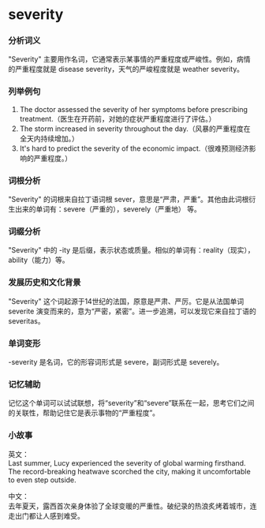# severity

### 分析词义

  

"Severity" 主要用作名词，它通常表示某事情的严重程度或严峻性。例如，病情的严重程度就是 disease severity，天气的严峻程度就是 weather severity。

  

### 列举例句

  

1.  The doctor assessed the severity of her symptoms before prescribing treatment.（医生在开药前，对她的症状严重程度进行了评估。）
2.  The storm increased in severity throughout the day.（风暴的严重程度在全天内持续增加。）
3.  It's hard to predict the severity of the economic impact.（很难预测经济影响的严重程度。）

  

### 词根分析

  

"Severity" 的词根来自拉丁语词根 sever，意思是“严肃，严重”。其他由此词根衍生出来的单词有：severe（严重的），severely（严重地） 等。

  

### 词缀分析

  

"Severity" 中的 -ity 是后缀，表示状态或质量。相似的单词有：reality（现实），ability（能力）等。

  

### 发展历史和文化背景

  

"Severity" 这个词起源于14世纪的法国，原意是严肃、严厉。它是从法国单词 severite 演变而来的，意为“严密，紧密”。进一步追溯，可以发现它来自拉丁语的 severitas。

  

### 单词变形

  

\-severity 是名词，它的形容词形式是 severe，副词形式是 severely。

  

### 记忆辅助

  

记忆这个单词可以试试联想，将“severity”和“severe”联系在一起，思考它们之间的关联性，帮助记住它是表示事物的“严重程度”。

  

### 小故事

  

英文：  
Last summer, Lucy experienced the severity of global warming firsthand. The record-breaking heatwave scorched the city, making it uncomfortable to even step outside.

  

中文：  
去年夏天，露西首次亲身体验了全球变暖的严重性。破纪录的热浪炙烤着城市，连走出门都让人感到难受。
